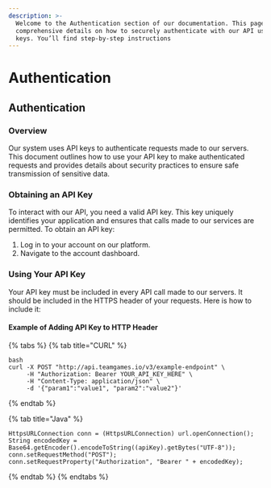 ```yaml
---
description: >-
  Welcome to the Authentication section of our documentation. This page provides
  comprehensive details on how to securely authenticate with our API using API
  keys. You’ll find step-by-step instructions
---
```


# Authentication

## Authentication

### Overview

Our system uses API keys to authenticate requests made to our servers. This document outlines how to use your API key to make authenticated requests and provides details about security practices to ensure safe transmission of sensitive data.

### Obtaining an API Key

To interact with our API, you need a valid API key. This key uniquely identifies your application and ensures that calls made to our services are permitted. To obtain an API key:

1. Log in to your account on our platform.
2. Navigate to the account dashboard.

### Using Your API Key

Your API key must be included in every API call made to our servers. It should be included in the HTTPS header of your requests. Here is how to include it:

#### Example of Adding API Key to HTTP Header



{% tabs %}
{% tab title="CURL" %}
```
bash
curl -X POST "http://api.teamgames.io/v3/example-endpoint" \
     -H "Authorization: Bearer YOUR_API_KEY_HERE" \
     -H "Content-Type: application/json" \
     -d '{"param1":"value1", "param2":"value2"}'
```
{% endtab %}

{% tab title="Java" %}
```
HttpsURLConnection conn = (HttpsURLConnection) url.openConnection();
String encodedKey = Base64.getEncoder().encodeToString((apiKey).getBytes("UTF-8"));
conn.setRequestMethod("POST");
conn.setRequestProperty("Authorization", "Bearer " + encodedKey);
```
{% endtab %}
{% endtabs %}

